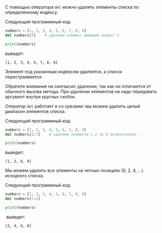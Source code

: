 

С помощью оператора `del` можно удалять элементы списка по определенному индексу.

Следующий программный код:

```python
numbers = [1, 2, 3, 4, 5, 6, 7, 8, 9]
del numbers[5]    # удаляем элемент имеющий индекс 5

print(numbers)
```

выведет:

```no-highlight
[1, 2, 3, 4, 5, 7, 8, 9]
```

Элемент под указанным индексом удаляется, а список перестраивается.

Обратите внимание на синтаксис удаления, так как он отличается от обычного вызова метода. При удалении элементов не надо передавать аргумент внутри круглых скобок.

Оператор `del` работает и со срезами: мы можем удалить целый диапазон элементов списка.

Следующий программный код:

```python
numbers = [1, 2, 3, 4, 5, 6, 7, 8, 9]
del numbers[2:7]    # удаляем элементы с 2 по 6 включительно

print(numbers)
```

выведет:

```no-highlight
[1, 2, 8, 9]
```

Мы можем удалить все элементы на четных позициях (0, 2, 4, ...) исходного списка.

Следующий программный код:

```python
numbers = [1, 2, 3, 4, 5, 6, 7, 8, 9]
del numbers[::2]

print(numbers)
```

 выведет:

```no-highlight
[2, 4, 6, 8]
```